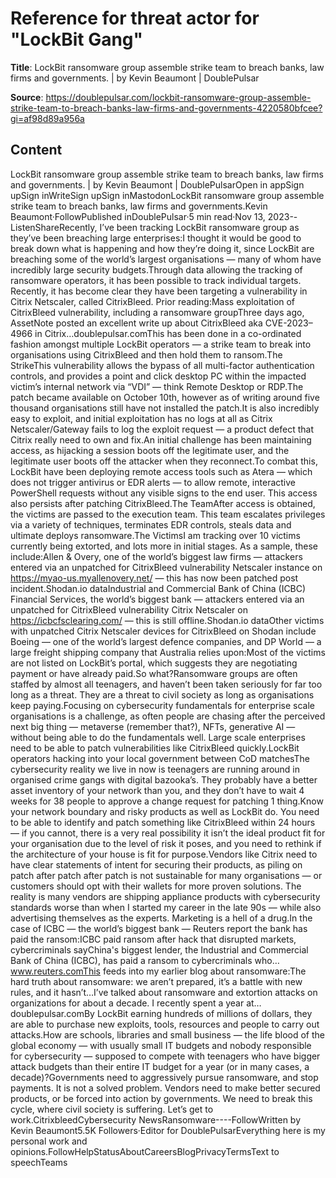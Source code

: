 # Reference for threat actor for "LockBit Gang"

**Title**: LockBit ransomware group assemble strike team to breach banks, law firms and governments. | by Kevin Beaumont | DoublePulsar

**Source**: https://doublepulsar.com/lockbit-ransomware-group-assemble-strike-team-to-breach-banks-law-firms-and-governments-4220580bfcee?gi=af98d89a956a

## Content
LockBit ransomware group assemble strike team to breach banks, law firms and governments. | by Kevin Beaumont | DoublePulsarOpen in appSign upSign inWriteSign upSign inMastodonLockBit ransomware group assemble strike team to breach banks, law firms and governments.Kevin Beaumont·FollowPublished inDoublePulsar·5 min read·Nov 13, 2023--ListenShareRecently, I’ve been tracking LockBit ransomware group as they’ve been breaching large enterprises:I thought it would be good to break down what is happening and how they’re doing it, since LockBit are breaching some of the world’s largest organisations — many of whom have incredibly large security budgets.Through data allowing the tracking of ransomware operators, it has been possible to track individual targets. Recently, it has become clear they have been targeting a vulnerability in Citrix Netscaler, called CitrixBleed. Prior reading:Mass exploitation of CitrixBleed vulnerability, including a ransomware groupThree days ago, AssetNote posted an excellent write up about CitrixBleed aka CVE-2023–4966 in Citrix…doublepulsar.comThis has been done in a co-ordinated fashion amongst multiple LockBit operators — a strike team to break into organisations using CitrixBleed and then hold them to ransom.The StrikeThis vulnerability allows the bypass of all multi-factor authentication controls, and provides a point and click desktop PC within the impacted victim’s internal network via “VDI” — think Remote Desktop or RDP.The patch became available on October 10th, however as of writing around five thousand organisations still have not installed the patch.It is also incredibly easy to exploit, and initial exploitation has no logs at all as Citrix Netscaler/Gateway fails to log the exploit request — a product defect that Citrix really need to own and fix.An initial challenge has been maintaining access, as hijacking a session boots off the legitimate user, and the legitimate user boots off the attacker when they reconnect.To combat this, LockBit have been deploying remote access tools such as Atera — which does not trigger antivirus or EDR alerts — to allow remote, interactive PowerShell requests without any visible signs to the end user. This access also persists after patching CitrixBleed.The TeamAfter access is obtained, the victims are passed to the execution team. This team escalates privileges via a variety of techniques, terminates EDR controls, steals data and ultimate deploys ransomware.The VictimsI am tracking over 10 victims currently being extorted, and lots more in initial stages. As a sample, these include:Allen & Overy, one of the world’s biggest law firms — attackers entered via an unpatched for CitrixBleed vulnerability Netscaler instance on https://myao-us.myallenovery.net/ — this has now been patched post incident.Shodan.io dataIndustrial and Commercial Bank of China (ICBC) Financial Services, the world’s biggest bank — attackers entered via an unpatched for CitrixBleed vulnerability Citrix Netscaler on https://icbcfsclearing.com/ — this is still offline.Shodan.io dataOther victims with unpatched Citrix Netscaler devices for CitrixBleed on Shodan include Boeing — one of the world’s largest defence companies, and DP World — a large freight shipping company that Australia relies upon:Most of the victims are not listed on LockBit’s portal, which suggests they are negotiating payment or have already paid.So what?Ransomware groups are often staffed by almost all teenagers, and haven’t been taken seriously for far too long as a threat. They are a threat to civil society as long as organisations keep paying.Focusing on cybersecurity fundamentals for enterprise scale organisations is a challenge, as often people are chasing after the perceived next big thing — metaverse (remember that?), NFTs, generative AI — without being able to do the fundamentals well. Large scale enterprises need to be able to patch vulnerabilities like CitrixBleed quickly.LockBit operators hacking into your local government between CoD matchesThe cybersecurity reality we live in now is teenagers are running around in organised crime gangs with digital bazooka’s. They probably have a better asset inventory of your network than you, and they don’t have to wait 4 weeks for 38 people to approve a change request for patching 1 thing.Know your network boundary and risky products as well as LockBit do. You need to be able to identify and patch something like CitrixBleed within 24 hours — if you cannot, there is a very real possibility it isn’t the ideal product fit for your organisation due to the level of risk it poses, and you need to rethink if the architecture of your house is fit for purpose.Vendors like Citrix need to have clear statements of intent for securing their products, as piling on patch after patch after patch is not sustainable for many organisations — or customers should opt with their wallets for more proven solutions. The reality is many vendors are shipping appliance products with cybersecurity standards worse than when I started my career in the late 90s — while also advertising themselves as the experts. Marketing is a hell of a drug.In the case of ICBC — the world’s biggest bank — Reuters report the bank has paid the ransom:ICBC paid ransom after hack that disrupted markets, cybercriminals sayChina's biggest lender, the Industrial and Commercial Bank of China (ICBC), has paid a ransom to cybercriminals who…www.reuters.comThis feeds into my earlier blog about ransomware:The hard truth about ransomware: we aren’t prepared, it’s a battle with new rules, and it hasn’t…I’ve talked about ransomware and extortion attacks on organizations for about a decade. I recently spent a year at…doublepulsar.comBy LockBit earning hundreds of millions of dollars, they are able to purchase new exploits, tools, resources and people to carry out attacks.How are schools, libraries and small business — the life blood of the global economy — with usually small IT budgets and nobody responsible for cybersecurity — supposed to compete with teenagers who have bigger attack budgets than their entire IT budget for a year (or in many cases, a decade)?Governments need to aggressively pursue ransomware, and stop payments. It is not a solved problem. Vendors need to make better secured products, or be forced into action by governments. We need to break this cycle, where civil society is suffering. Let’s get to work.CitrixbleedCybersecurity NewsRansomware----FollowWritten by Kevin Beaumont5.5K Followers·Editor for DoublePulsarEverything here is my personal work and opinions.FollowHelpStatusAboutCareersBlogPrivacyTermsText to speechTeams
































